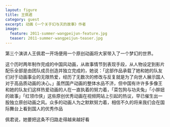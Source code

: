 ```yaml
---
layout: figure
title: 王佩君
category: guest
excerpt: 动画《一个关于幻与灭的故事》作者
image:
  feature: 2011-summer-wangpeijun-feature.jpg
  teaser: 2011-summer-wangpeijun-teaser.jpg
---
```


第三个演讲人王佩君一开场便用一个原创动画将大家带入了一个梦幻的世界。

这个历时两年制作完成的中国风动画，从故事情节到表现手段，从人物设定到影片配乐全部是由团队成员创造并独立完成的，她说：「这部作品承载了她和她的队友们对于动画事业的无限热爱，经历了无数次的修改与反复就是为了向世人展示国人对于高品质动画的决心。」虽然国产动画的整体水品不济，但中国有许许多多像王和她的队友们这样热爱动画的人在一直执着的努力着，「菜包狗与功夫兔」「小胖妞的故事」「红领巾侠」这些原创优秀动画在视频网站上引起的热议，早已催生出一股独立原创动画之风。众多的动画人为之默默努力着，相信不久的将来我们会在国际舞台上看到国人的优秀作品

佩君说，她要把这条不归路走得越来越好看